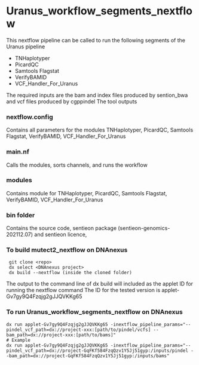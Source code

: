 # Uranus_workflow_segments_nextflow

This nextflow pipeline can be called to run the following segments of the Uranus pipeline
- TNHaplotyper
- PicardQC
- Samtools Flagstat
- VerifyBAMID
- VCF_Handler_For_Uranus

The required inputs are the bam and index files produced by sention_bwa and vcf files produced by cgppindel
The tool outputs

### nextflow.config
Contains all parameters for the modules TNHaplotyper, PicardQC, Samtools Flagstat, VerifyBAMID, VCF_Handler_For_Uranus
### main.nf
Calls the modules, sorts channels,  and runs the workflow
### modules
Contains module for TNHaplotyper, PicardQC, Samtools Flagstat, VerifyBAMID, VCF_Handler_For_Uranus
### bin folder
Contains the source code, sentieon package (sentieon-genomics-202112.07) and sentieon licence, 
### To build mutect2_nextflow on DNAnexus
```
 git clone <repo>
 dx select <DNAnexus project>
 dx build --nextflow (inside the cloned folder)
 ```
 The output to the command line of dx build will included as the applet ID for running the nextflow command
 The ID for the tested version is applet-Gv7gy9Q4Fzqjg2gJJQVKKg65
### To run Uranus_workflow_segments_nextflow on DNAnexus
 ```
 dx run applet-Gv7gy9Q4Fzqjg2gJJQVKKg65 -inextflow_pipeline_params="--pindel_vcf_path=dx://project-xxx:[path/to/pindel/vcfs] --bam_path=dx://project-xxx:[path/to/bams]"
 # Example
 dx run applet-Gv7gy9Q4Fzqjg2gJJQVKKg65 -inextflow_pipeline_params="--pindel_vcf_path=dx://project-GqFKf584FzqQzv1Y5Jj51gyp:/inputs/pindel --bam_path=dx://project-GqFKf584FzqQzv1Y5Jj51gyp:/inputs/bams"

```
